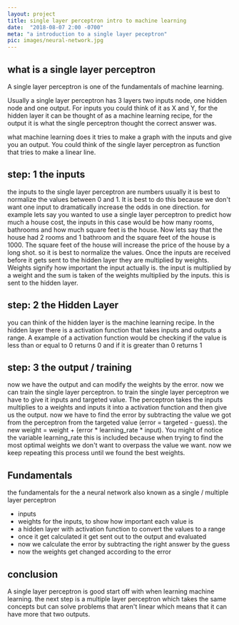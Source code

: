 ```yaml
---
layout: project
title: single layer perceptron intro to machine learning
date:  "2018-08-07 2:00 -0700"
meta: "a introduction to a single layer peceptron"
pic: images/neural-network.jpg
---
```


## what is a single layer perceptron

A single layer perceptron is one of the fundamentals of machine learning.

Usually a single layer perceptron has 3 layers two inputs node, one hidden node and one output. For inputs you could think of it as X and Y, for the hidden layer it can be thought of as a machine learning recipe, for the output it is what the single perceptron thought the correct answer was.

what machine learning does it tries to make a graph with the inputs and give you an output. You could think of the single layer perceptron as function that tries to make a linear line.

## step: 1 the inputs

the inputs to the single layer perceptron are numbers usually it is best to normalize the values between 0 and 1. It is best to do this because we don't want one input to dramatically increase the odds in one direction. for example lets say you wanted to use a single layer perceptron to predict how much a house cost, the inputs in this case would be how many rooms, bathrooms and how much square feet is the house. Now lets say that the house had 2 rooms and 1 bathroom and the square feet of the house is 1000. The square feet of the house will increase the price of the house by a long shot. so it is best to normalize the values. Once the inputs are received before it gets sent to the hidden layer they are multiplied by weights. Weights signify how important the input actually is. the input is multiplied by a weight and the sum is taken of the weights multiplied by the inputs. this is sent to the hidden layer.


## step: 2 the Hidden Layer

you can think of the hidden layer is the machine learning recipe. In the hidden layer there is a activation function that takes inputs and outputs a range. A example of a activation function would be checking if the value is less than or equal to 0 returns 0 and if it is greater than 0 returns 1

## step: 3 the output / training

now we have the output and can modify the weights by the error. now we can train the single layer perceptron. to train the single layer perceptron we have to give it inputs and targeted value. The perceptron takes the inputs multiplies to a weights and inputs it into a activation function and then give us the output. now we have to find the error by subtracting the value we got from the perceptron from the targeted value (error = targeted - guess). the new weight = weight + (error * learning_rate * input). You might of notice the variable learning_rate this is included because when trying to find the most optimal weights we don't want to overpass the value we want. now we keep repeating this process until we found the best weights.

## Fundamentals

the fundamentals for the a neural network also known as a single / multiple layer perceptron

  * inputs
  * weights for the inputs, to show how important each value is
  * a hidden layer with activation function to convert the values to a range
  * once it get calculated it get sent out to the output and evaluated
  * now we calculate the error by subtracting the right answer by the guess
  * now the weights get changed according to the error

## conclusion

A single layer perceptron is good start off with when learning machine learning. the next step is a multiple layer perceptron which takes the same concepts but can solve problems that aren't linear which means that it can have more that two outputs.